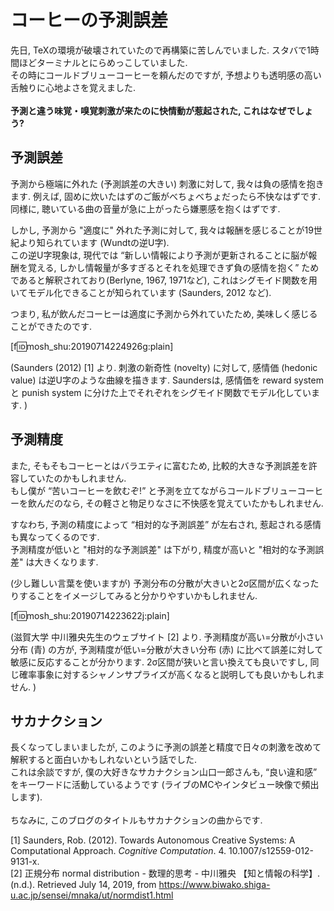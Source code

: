 # コーヒーの予測誤差

先日, TeXの環境が破壊されていたので再構築に苦しんでいました. スタバで1時間ほどターミナルとにらめっこしていました.   
その時にコールドブリューコーヒーを頼んだのですが, 予想よりも透明感の高い舌触りに心地よさを覚えました. 
<br>
<br>
<b>予測と違う味覚・嗅覚刺激が来たのに快情動が惹起された, これはなぜでしょう?   
</b>
## 予測誤差

予測から極端に外れた (予測誤差の大きい) 刺激に対して, 我々は負の感情を抱きます. 例えば, 固めに炊いたはずのご飯がべちょべちょだったら不快なはずです. 同様に, 聴いている曲の音量が急に上がったら嫌悪感を抱くはずです.   

しかし, 予測から "適度に" 外れた予測に対して, 我々は報酬を感じることが19世紀より知られています (Wundtの逆U字).   
この逆U字現象は, 現代では “新しい情報により予測が更新されることに脳が報酬を覚える, しかし情報量が多すぎるとそれを処理できず負の感情を抱く” ためであると解釈されており(Berlyne, 1967, 1971など), これはシグモイド関数を用いてモデル化できることが知られています (Saunders, 2012 など).   

つまり, 私が飲んだコーヒーは適度に予測から外れていたため, 美味しく感じることができたのです. 

[f:id:mosh_shu:20190714224926g:plain] 

(Saunders (2012) [1] より. 刺激の新奇性 (novelty) に対して, 感情価 (hedonic value) は逆U字のような曲線を描きます. Saundersは, 感情価を reward system と punish system に分けた上でそれぞれをシグモイド関数でモデル化しています. )

## 予測精度

また, そもそもコーヒーとはバラエティに富むため, 比較的大きな予測誤差を許容していたのかもしれません.   
もし僕が “苦いコーヒーを飲むぞ!” と予測を立てながらコールドブリューコーヒーを飲んだのなら, その軽さと物足りなさに不快感を覚えていたかもしれません.   

すなわち, 予測の精度によって “相対的な予測誤差” が左右され, 惹起される感情も異なってくるのです.   
予測精度が低いと "相対的な予測誤差" は下がり, 精度が高いと "相対的な予測誤差" は大きくなります.  

(少し難しい言葉を使いますが) 予測分布の分散が大きいと2σ区間が広くなったりすることをイメージしてみると分かりやすいかもしれません.   

[f:id:mosh_shu:20190714223622j:plain]

(滋賀大学 中川雅央先生のウェブサイト [2] より. 予測精度が高い=分散が小さい分布 (青) の方が, 予測精度が低い=分散が大きい分布 (赤) に比べて誤差に対して敏感に反応することが分かります. 2σ区間が狭いと言い換えても良いですし, 同じ確率事象に対するシャノンサプライズが高くなると説明しても良いかもしれません. )

## サカナクション

長くなってしまいましたが, このように予測の誤差と精度で日々の刺激を改めて解釈すると面白いかもしれないという話でした.   
これは余談ですが, 僕の大好きなサカナクション山口一郎さんも, “良い違和感” をキーワードに活動しているようです (ライブのMCやインタビュー映像で頻出します).   
<br>
ちなみに, このブログのタイトルもサカナクションの曲からです. 


[1] Saunders, Rob. (2012). Towards Autonomous Creative Systems: A Computational Approach.<i> Cognitive Computation</i>. 4. 10.1007/s12559-012-9131-x.   
[2] 正規分布 normal distribution - 数理的思考 - 中川雅央 【知と情報の科学】. (n.d.). Retrieved July 14, 2019, from https://www.biwako.shiga-u.ac.jp/sensei/mnaka/ut/normdist1.html